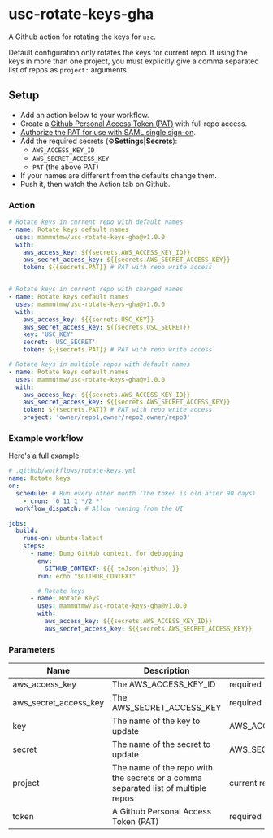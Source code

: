 # usc-rotate-keys-gha

A Github action for rotating the keys for `usc`.

Default configuration only rotates the keys for current repo. If using
the keys in more than one project, you must explicitly give a comma separated
list of repos as `project:` arguments.

## Setup

- Add an action below to your workflow.
- Create a [Github Personal Access Token (PAT)](https://github.com/settings/tokens) with full repo access.
- [Authorize the PAT for use with SAML single sign-on](https://docs.github.com/en/github/authenticating-to-github/authenticating-with-saml-single-sign-on/authorizing-a-personal-access-token-for-use-with-saml-single-sign-on).
- Add the required secrets (:gear:**Settings|Secrets**):
  -  `AWS_ACCESS_KEY_ID`
  -  `AWS_SECRET_ACCESS_KEY`
  -  `PAT` (the above PAT)
- If your names are different from the defaults change them.
- Push it, then watch the Action tab on Github.

### Action

```yaml
# Rotate keys in current repo with default names
- name: Rotate keys default names
  uses: mammutmw/usc-rotate-keys-gha@v1.0.0
  with:
    aws_access_key: ${{secrets.AWS_ACCESS_KEY_ID}}
    aws_secret_access_key: ${{secrets.AWS_SECRET_ACCESS_KEY}}
    token: ${{secrets.PAT}} # PAT with repo write access


# Rotate keys in current repo with changed names
- name: Rotate keys default names
  uses: mammutmw/usc-rotate-keys-gha@v1.0.0
  with:
    aws_access_key: ${{secrets.USC_KEY}}
    aws_secret_access_key: ${{secrets.USC_SECRET}}
    key: 'USC_KEY'
    secret: 'USC_SECRET'
    token: ${{secrets.PAT}} # PAT with repo write access

# Rotate keys in multiple repos with default names
- name: Rotate keys default names
  uses: mammutmw/usc-rotate-keys-gha@v1.0.0
  with:
    aws_access_key: ${{secrets.AWS_ACCESS_KEY_ID}}
    aws_secret_access_key: ${{secrets.AWS_SECRET_ACCESS_KEY}}
    token: ${{secrets.PAT}} # PAT with repo write access
    project: 'owner/repo1,owner/repo2,owner/repo3'

```

### Example workflow

Here's a full example.

```yaml
# .github/workflows/rotate-keys.yml
name: Rotate keys
on:
  schedule: # Run every other month (the token is old after 90 days)
    - cron: '0 11 1 */2 *'
  workflow_dispatch: # Allow running from the UI

jobs:
  build:
    runs-on: ubuntu-latest
    steps:
      - name: Dump GitHub context, for debugging
        env:
          GITHUB_CONTEXT: ${{ toJson(github) }}
        run: echo "$GITHUB_CONTEXT"

        # Rotate keys
      - name: Rotate Keys
        uses: mammutmw/usc-rotate-keys-gha@v1.0.0
        with:
          aws_access_key: ${{secrets.AWS_ACCESS_KEY_ID}}
          aws_secret_access_key: ${{secrets.AWS_SECRET_ACCESS_KEY}}
```

### Parameters

| Name | Description | Default |
-------|-------------|----------|
| aws_access_key | The AWS_ACCESS_KEY_ID | required |
| aws_secret_access_key | The AWS_SECRET_ACCESS_KEY | required |
| key | The name of the key to update | AWS_ACCESS_KEY_ID |
| secret | The name of the secret to update | AWS_SECRET_ACCESS_KEY |
| project | The name of the repo with the secrets or a comma separated list of multiple repos | current repo |
| token | A Github Personal Access Token (PAT) | required |
